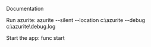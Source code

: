 <TODO> Documentation

Run azurite: azurite --silent --location c:\azurite --debug c:\azurite\debug.log

Start the app: func start